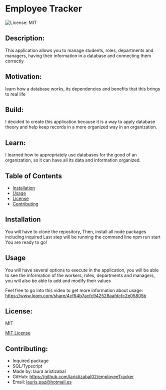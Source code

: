 

# Employee Tracker


![License: MIT](https://img.shields.io/badge/License-MIT-yellow.svg)

## Description:

This application allows you to manage students, roles, departments and managers, having their information in a database and connecting them correctly

## Motivation:
learn how a database works, its dependencies and benefits that this brings to real life

## Build:
I decided to create this application because it is a way to apply database theory and help keep records in a more organized way in an organization.

## Learn:
I learned how to appropriately use databases for the good of an organization, so it can have all its data and information organized.

## Table of Contents

- [Installation](#installation)
- [Usage](#usage)
- [License](#license)
- [Contributing](#contributing) 



## Installation

You will have to clone the repository,
Then, install all node packages including inquired
Last step will be running the command line npm run start
You are ready to go!


## Usage
You will have several options to execute in the application, you will be able to see the information of the workers, roles, departments and managers, you will also be able to add and modify their values

Feel free to go into this video to get more information about usage:
https://www.loom.com/share/4cf64b7acfc942528aafdcfc2e05805b


## License:
MIT

[MIT License](https://opensource.org/licenses/MIT)

## Contributing:
- Inquired package
- SQL/Typscript
- Made by: laura aristizabal
- GitHub: https://github.com/laristizabal02/employeeTracker
- Email: lauris.paz@hotmail.es




